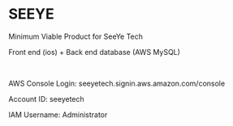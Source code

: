 # SEEYE
Minimum Viable Product for SeeYe Tech

Front end (ios) + Back end database (AWS MySQL)

<br>

AWS Console Login: seeyetech.signin.aws.amazon.com/console

Account ID: seeyetech

IAM Username: Administrator

